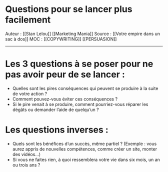 # Questions pour se lancer plus facilement
 
Auteur : [[Stan Lelou]] [[Marketing Mania]] 
Source : [[Votre empire dans un sac à dos]] 
MOC : [[COPYWRITING]] [[PERSUASION]]
***

# Les 3 questions à se poser pour ne pas avoir peur de se lancer :
* Quelles sont les pires conséquences qui peuvent se produire à la suite de votre action ?
* Comment pouvez-vous éviter ces conséquences ?
* Si le pire venait à se produire, comment pourriez-vous réparer les dégâts ou demander l’aide de quelqu’un ?

# Les questions inverses :
* Quels sont les bénéfices d’un succès, même partiel ? (Exemple : vous aurez appris de nouvelles compétences, comme créer un site, monter des vidéos…)
* Si vous ne faites rien, à quoi ressemblera votre vie dans six mois, un an ou trois ans ?
